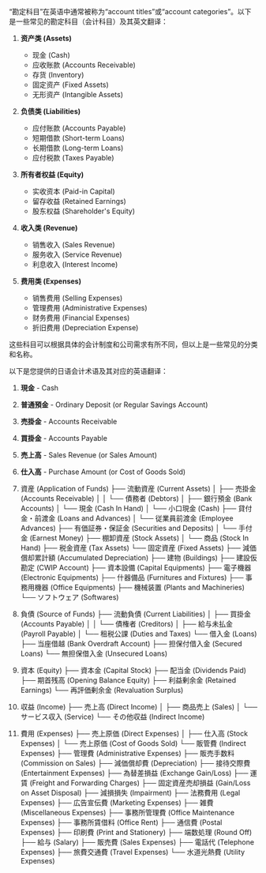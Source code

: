 “勘定科目”在英语中通常被称为“account titles”或“account categories”。以下是一些常见的勘定科目（会计科目）及其英文翻译：

1. **资产类 (Assets)**
   - 现金 (Cash)
   - 应收账款 (Accounts Receivable)
   - 存货 (Inventory)
   - 固定资产 (Fixed Assets)
   - 无形资产 (Intangible Assets)

2. **负债类 (Liabilities)**
   - 应付账款 (Accounts Payable)
   - 短期借款 (Short-term Loans)
   - 长期借款 (Long-term Loans)
   - 应付税款 (Taxes Payable)

3. **所有者权益 (Equity)**
   - 实收资本 (Paid-in Capital)
   - 留存收益 (Retained Earnings)
   - 股东权益 (Shareholder's Equity)

4. **收入类 (Revenue)**
   - 销售收入 (Sales Revenue)
   - 服务收入 (Service Revenue)
   - 利息收入 (Interest Income)

5. **费用类 (Expenses)**
   - 销售费用 (Selling Expenses)
   - 管理费用 (Administrative Expenses)
   - 财务费用 (Financial Expenses)
   - 折旧费用 (Depreciation Expense)

这些科目可以根据具体的会计制度和公司需求有所不同，但以上是一些常见的分类和名称。



以下是您提供的日语会计术语及其对应的英语翻译：

1. **現金** - Cash
2. **普通預金** - Ordinary Deposit (or Regular Savings Account)
3. **売掛金** - Accounts Receivable
4. **買掛金** - Accounts Payable
5. **売上高** - Sales Revenue (or Sales Amount)
6. **仕入高** - Purchase Amount (or Cost of Goods Sold)




1. 資産 (Application of Funds)
   ├── 流動資産 (Current Assets)
   │   ├── 売掛金 (Accounts Receivable)
   │   │   └── 債務者 (Debtors)
   │   ├── 銀行預金 (Bank Accounts)
   │   └── 現金 (Cash In Hand)
   │       └── 小口現金 (Cash)
   ├── 貸付金・前渡金 (Loans and Advances)
   │   └── 従業員前渡金 (Employee Advances)
   ├── 有価証券・保証金 (Securities and Deposits)
   │   └── 手付金 (Earnest Money)
   ├── 棚卸資産 (Stock Assets)
   │   └── 商品 (Stock In Hand)
   ├── 税金資産 (Tax Assets)
   └── 固定資産 (Fixed Assets)
       ├── 減価償却累計額 (Accumulated Depreciation)
       ├── 建物 (Buildings)
       ├── 建設仮勘定 (CWIP Account)
       ├── 資本設備 (Capital Equipments)
       ├── 電子機器 (Electronic Equipments)
       ├── 什器備品 (Furnitures and Fixtures)
       ├── 事務用機器 (Office Equipments)
       ├── 機械装置 (Plants and Machineries)
       └── ソフトウェア (Softwares)

2. 負債 (Source of Funds)
   ├── 流動負債 (Current Liabilities)
   │   ├── 買掛金 (Accounts Payable)
   │   │   └── 債権者 (Creditors)
   │   ├── 給与未払金 (Payroll Payable)
   │   └── 租税公課 (Duties and Taxes)
   └── 借入金 (Loans)
       ├── 当座借越 (Bank Overdraft Account)
       ├── 担保付借入金 (Secured Loans)
       └── 無担保借入金 (Unsecured Loans)

3. 資本 (Equity)
   ├── 資本金 (Capital Stock)
   ├── 配当金 (Dividends Paid)
   ├── 期首残高 (Opening Balance Equity)
   ├── 利益剰余金 (Retained Earnings)
   └── 再評価剰余金 (Revaluation Surplus)

4. 収益 (Income)
   ├── 売上高 (Direct Income)
   │   ├── 商品売上 (Sales)
   │   └── サービス収入 (Service)
   └── その他収益 (Indirect Income)

5. 費用 (Expenses)
   ├── 売上原価 (Direct Expenses)
   │   ├── 仕入高 (Stock Expenses)
   │   └── 売上原価 (Cost of Goods Sold)
   └── 販管費 (Indirect Expenses)
       ├── 管理費 (Administrative Expenses)
       ├── 販売手数料 (Commission on Sales)
       ├── 減価償却費 (Depreciation)
       ├── 接待交際費 (Entertainment Expenses)
       ├── 為替差損益 (Exchange Gain/Loss)
       ├── 運賃 (Freight and Forwarding Charges)
       ├── 固定資産売却損益 (Gain/Loss on Asset Disposal)
       ├── 減損損失 (Impairment)
       ├── 法務費用 (Legal Expenses)
       ├── 広告宣伝費 (Marketing Expenses)
       ├── 雑費 (Miscellaneous Expenses)
       ├── 事務所管理費 (Office Maintenance Expenses)
       ├── 事務所賃借料 (Office Rent)
       ├── 通信費 (Postal Expenses)
       ├── 印刷費 (Print and Stationery)
       ├── 端数処理 (Round Off)
       ├── 給与 (Salary)
       ├── 販売費 (Sales Expenses)
       ├── 電話代 (Telephone Expenses)
       ├── 旅費交通費 (Travel Expenses)
       └── 水道光熱費 (Utility Expenses)